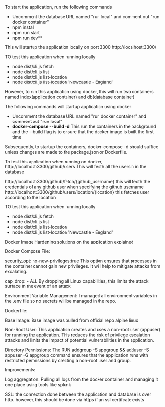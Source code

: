 To start the application, run the following commands
- Uncomment the database URL named "run local" and comment out "run docker container"
- npm  install
- npm run start
- npm run dev**

This will startup the application locally on port 3300 http://localhost:3300/ 

TO test this application when running locally  

- node dist/cli.js fetch <username>
- node dist/cli.js list
- node dist/cli.js list-location <location>
- node dist/cli.js list-location 'Newcastle - England'



However, to run this application using docker, this will run two containers named index(application container) and db(database container)  

The following commands will startup application using docker  

- Uncomment the database URL named "run docker container" and comment out "run local"
- **docker-compose --build -d** This run the containers in the background and the --build flag is to ensure that the docker image is built the first time  

Subsequently, to startup the containers, docker-compose -d should suffice unless changes are made to the package.json or Dockerfile.  

To test this application when running on docker,
http://localhost:3300/github/users This will fecth all the usersin in the database  

http://localhost:3300/github/fetch/{github_username} this will fecth the credentials of any github user when specifying the github username  
http://localhost:3300/github/users/location/{location} this fetches user according to the location


TO test this application when running locally  

- node dist/cli.js fetch <username>
- node dist/cli.js list
- node dist/cli.js list-location <location>
- node dist/cli.js list-location 'Newcastle - England'


Docker Image Hardening solutions on the application explained  

Docker Compose File:

security_opt: no-new-privileges:true
This option ensures that processes in the container cannot gain new privileges. It will help to mitigate attacks from excalating.

cap_drop: - ALL
By dropping all Linux capabilities, this limits the attack surface in the event of an attack

Environment Variable Management:
I managed all environment variables in the .env file so no secrets will be managed in the repo.

Dockerfile:

Base Image: Base image was pulled from official repo alpine linux

Non-Root User:
This application creates and uses a non-root user (appuser) for running the application. This reduces the risk of privilege escalation attacks and limits the impact of potential vulnerabilities in the application.

Directory Permissions:
The RUN addgroup -S appgroup && adduser -S appuser -G appgroup command ensures that the application runs with restricted permissions by creating a non-root user and group.

Improvements:

Log aggregation: Pulling all logs from the docker container and managing it one place using tools like splunk  

SSL: the connection done between the application and database is over http. however, this should be done via https if an ssl certifcate exists

